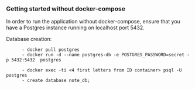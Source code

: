 ### Getting started without docker-compose
   In order to run the application without docker-compose, ensure that you have a Postgres instance running on localhost port 5432.
               
   Database creation:
```
      - docker pull postgres
      - docker run -d --name postgres-db -e POSTGRES_PASSWORD=secret -p 5432:5432  postgres
              
      - docker exec -ti <4 first letters from ID container> psql -U postgres
      - create database note_db;
```